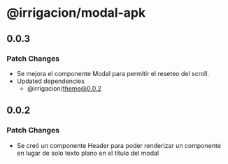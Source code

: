 # @irrigacion/modal-apk

## 0.0.3

### Patch Changes

- Se mejora el componente Modal para permitir el reseteo del scroll.
- Updated dependencies
    - @irrigacion/theme@0.0.2

## 0.0.2

### Patch Changes

- Se creó un componente Header para poder renderizar un componente en lugar de solo texto plano en el título del modal

